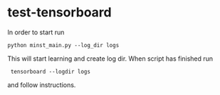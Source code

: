 # test-tensorboard

In order to start  run 

```
python minst_main.py --log_dir logs

```

This will start learning and create log dir.
When script has finished run

```
 tensorboard --logdir logs
```
and follow instructions.
